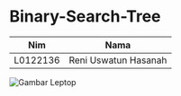 # Binary-Search-Tree

|Nim|Nama|
|-|-|
|L0122136|Reni Uswatun Hasanah|


![Gambar Leptop](https://images.unsplash.com/photo-1661956602139-ec64991b8b16?ixlib=rb-4.0.3&ixid=M3wxMjA3fDF8MHxwaG90by1wYWdlfHx8fGVufDB8fHx8fA%3D%3D&auto=format&fit=crop&w=365&q=80)
